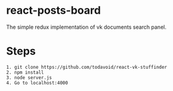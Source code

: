# react-posts-board

The simple redux implementation of vk documents search panel.

# Steps

    1. git clone https://github.com/todavoid/react-vk-stuffinder
    2. npm install
    3. node server.js
    4. Go to localhost:4000
